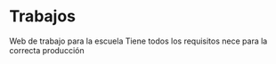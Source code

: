 # Trabajos
Web de trabajo para la escuela
Tiene  todos los requisitos nece  para la correcta producción

